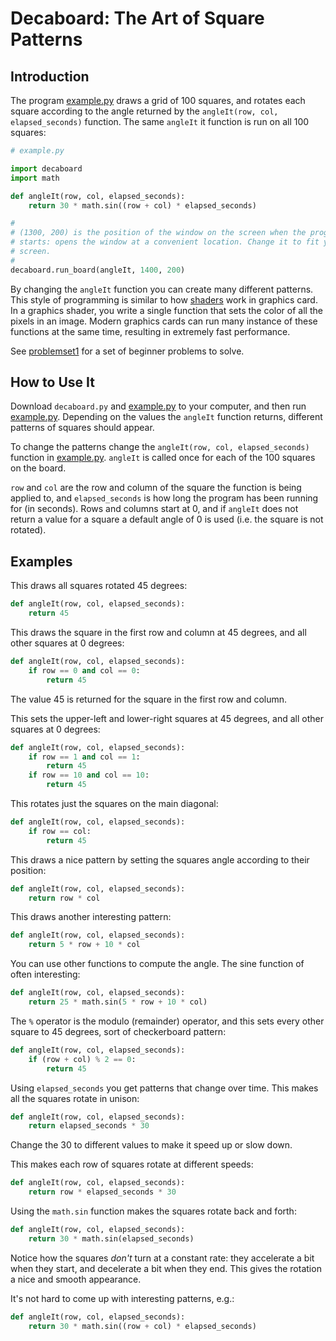 # Decaboard: The Art of Square Patterns

## Introduction

The program [example.py](example.py) draws a grid of 100 squares, and rotates
each square according to the angle returned by the `angleIt(row, col,
elapsed_seconds)` function. The same `angleIt` it function is run on all 100
squares:

```python
# example.py

import decaboard
import math

def angleIt(row, col, elapsed_seconds):
    return 30 * math.sin((row + col) * elapsed_seconds)

#
# (1300, 200) is the position of the window on the screen when the program
# starts: opens the window at a convenient location. Change it to fit your
# screen.
#
decaboard.run_board(angleIt, 1400, 200)
```

By changing the `angleIt` function you can create many different patterns. This
style of programming is similar to how
[shaders](https://en.wikipedia.org/wiki/Shader) work in graphics card. In a
graphics shader, you write a single function that sets the color of all the
pixels in an image. Modern graphics cards can run many instance of these
functions at the same time, resulting in extremely fast performance.

See [problemset1](problemset1/README.md) for a set of beginner problems to
solve.

## How to Use It

Download `decaboard.py` and [example.py](example.py) to your computer, and then
run [example.py](example.py). Depending on the values the `angleIt` function
returns, different patterns of squares should appear.

To change the patterns change the `angleIt(row, col, elapsed_seconds)` function
in [example.py](example.py). `angleIt` is called once for each of the 100
squares on the board.

`row` and `col` are the row and column of the square the function is being
applied to, and `elapsed_seconds` is how long the program has been running for
(in seconds). Rows and columns start at 0, and if `angleIt` does not return a
value for a square a default angle of 0 is used (i.e. the square is not
rotated).


## Examples

This draws all squares rotated 45 degrees:

```python
def angleIt(row, col, elapsed_seconds):
    return 45
```

This draws the square in the first row and column at 45 degrees, and all other
squares at 0 degrees:

```python
def angleIt(row, col, elapsed_seconds):
    if row == 0 and col == 0:
        return 45
```

The value 45 is returned for the square in the first row and column.  

This sets the upper-left and lower-right squares at 45 degrees, and all other
squares at 0 degrees:

```python
def angleIt(row, col, elapsed_seconds):
    if row == 1 and col == 1:
        return 45
    if row == 10 and col == 10:
        return 45
```

This rotates just the squares on the main diagonal:

```python
def angleIt(row, col, elapsed_seconds):
    if row == col:
        return 45
```

This draws a nice pattern by setting the squares angle according to their
position:

```python
def angleIt(row, col, elapsed_seconds):
    return row * col
```

This draws another interesting pattern:

```python
def angleIt(row, col, elapsed_seconds):
    return 5 * row + 10 * col
 ```

You can use other functions to compute the angle. The sine function of often
interesting:

```python
def angleIt(row, col, elapsed_seconds):
    return 25 * math.sin(5 * row + 10 * col)
```

The `%` operator is the modulo (remainder) operator, and this sets every other
square to 45 degrees, sort of checkerboard pattern:

```python
def angleIt(row, col, elapsed_seconds):
    if (row + col) % 2 == 0:
        return 45
```

Using `elapsed_seconds` you get patterns that change over time. This makes all
the squares rotate in unison:

```python
def angleIt(row, col, elapsed_seconds):
    return elapsed_seconds * 30
```

Change the 30 to different values to make it speed up or slow down.

This makes each row of squares rotate at different speeds:

```python
def angleIt(row, col, elapsed_seconds):
    return row * elapsed_seconds * 30
```

Using the `math.sin` function makes the squares rotate back and forth:

```python
def angleIt(row, col, elapsed_seconds):
    return 30 * math.sin(elapsed_seconds)
```

Notice how the squares *don't* turn at a constant rate: they accelerate a bit
when they start, and decelerate a bit when they end. This gives the rotation a
nice and smooth appearance.

It's not hard to come up with interesting patterns, e.g.:

```python
def angleIt(row, col, elapsed_seconds):
    return 30 * math.sin((row + col) * elapsed_seconds)
```
